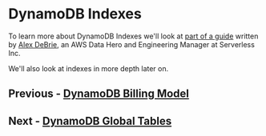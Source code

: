 # DynamoDB Indexes

To learn more about DynamoDB Indexes we'll look at [part of a guide](https://www.dynamodbguide.com/secondary-indexes) written by [Alex DeBrie](https://twitter.com/alexbdebrie), an AWS Data Hero and Engineering Manager at Serverless Inc.

We'll also look at indexes in more depth later on.

## Previous - [DynamoDB Billing Model](p4-billing-model.md)
## Next - [DynamoDB Global Tables](p6-global-tables.md)